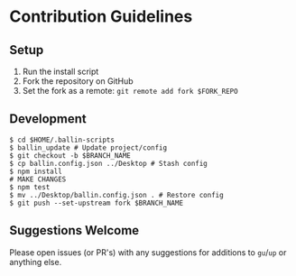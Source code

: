 # Contribution Guidelines

## Setup

1. Run the install script
2. Fork the repository on GitHub
3. Set the fork as a remote: `git remote add fork $FORK_REPO`

## Development

```shell
$ cd $HOME/.ballin-scripts
$ ballin_update # Update project/config
$ git checkout -b $BRANCH_NAME
$ cp ballin.config.json ../Desktop # Stash config
$ npm install
# MAKE CHANGES
$ npm test
$ mv ../Desktop/ballin.config.json . # Restore config
$ git push --set-upstream fork $BRANCH_NAME
```

## Suggestions Welcome

Please open issues (or PR's) with any suggestions for additions to `gu`/`up` or anything else.
